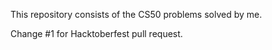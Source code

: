This repository consists of the CS50 problems solved by me.

Change #1 for Hacktoberfest pull request.
